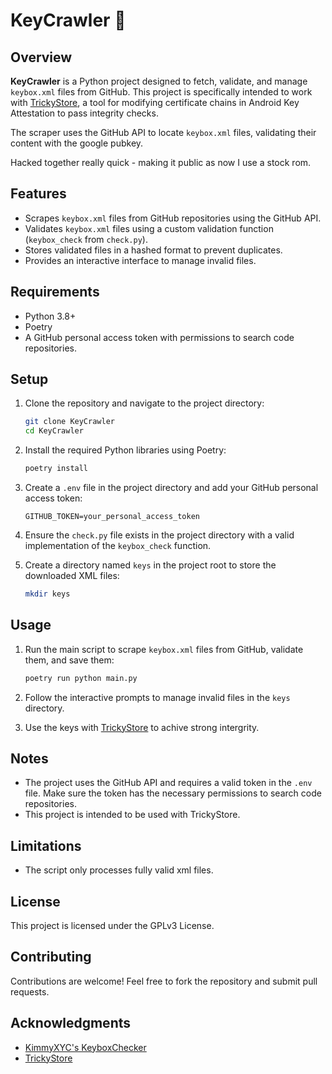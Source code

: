 # KeyCrawler 🔑

## Overview
**KeyCrawler** is a Python project designed to fetch, validate, and manage `keybox.xml` files from GitHub. This project is specifically intended to work with [TrickyStore](https://github.com/5ec1cff/TrickyStore), a tool for modifying certificate chains in Android Key Attestation to pass integrity checks.

The scraper uses the GitHub API to locate `keybox.xml` files, validating their content with the google pubkey.

Hacked together really quick - making it public as now I use a stock rom.

## Features
- Scrapes `keybox.xml` files from GitHub repositories using the GitHub API.
- Validates `keybox.xml` files using a custom validation function (`keybox_check` from `check.py`).
- Stores validated files in a hashed format to prevent duplicates.
- Provides an interactive interface to manage invalid files.

## Requirements
- Python 3.8+
- Poetry
- A GitHub personal access token with permissions to search code repositories.

## Setup

1. Clone the repository and navigate to the project directory:
   ```bash
   git clone KeyCrawler
   cd KeyCrawler
   ```

2. Install the required Python libraries using Poetry:
   ```bash
   poetry install
   ```

3. Create a `.env` file in the project directory and add your GitHub personal access token:
   ```env
   GITHUB_TOKEN=your_personal_access_token
   ```

4. Ensure the `check.py` file exists in the project directory with a valid implementation of the `keybox_check` function.

5. Create a directory named `keys` in the project root to store the downloaded XML files:
   ```bash
   mkdir keys
   ```

## Usage

1. Run the main script to scrape `keybox.xml` files from GitHub, validate them, and save them:
   ```zsh
   poetry run python main.py
   ```

2. Follow the interactive prompts to manage invalid files in the `keys` directory.

3. Use the keys with [TrickyStore](https://github.com/5ec1cff/TrickyStore) to achive strong intergrity.

## Notes
- The project uses the GitHub API and requires a valid token in the `.env` file. Make sure the token has the necessary permissions to search code repositories.
- This project is intended to be used with TrickyStore.

## Limitations
- The script only processes fully valid xml files.

## License
This project is licensed under the GPLv3 License.

## Contributing
Contributions are welcome! Feel free to fork the repository and submit pull requests.

## Acknowledgments
- [KimmyXYC's KeyboxChecker](https://github.com/KimmyXYC/KeyboxChecker)
- [TrickyStore](https://github.com/5ec1cff/TrickyStore)
